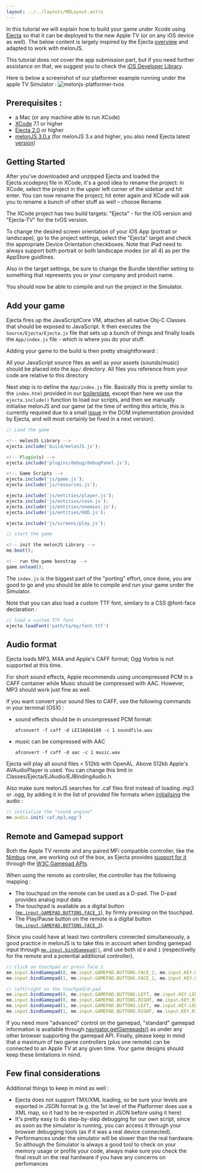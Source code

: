 ```yaml
---
layout: ../../layouts/MDLayout.astro
---
```


In this tutorial we will explain how to build your game under Xcode using [Ejecta](http://impactjs.com/ejecta) so that it can be deployed to the new Apple TV (or on any iOS device as well). The below content is largely inspired by the Ejecta [overview](http://impactjs.com/ejecta/overview) and adapted to work with melonJS.

This tutorial does not cover the app submission part, but if you need further assistance on that, we suggest you to check the [iOS Developer Library](https://developer.apple.com/library/ios/documentation/IDEs/Conceptual/AppDistributionGuide/SubmittingYourApp/SubmittingYourApp.html).

Here is below a screenshot of our platformer example running under the apple TV Simulator :
![melonjs-platformer-tvos](https://cloud.githubusercontent.com/assets/4033090/13031966/ea6240a6-d31b-11e5-9486-f233cff49459.png)

## Prerequisites :

-   a Mac (or any machine able to run XCode)
-   [XCode](https://developer.apple.com/xcode/download/) 7.1 or higher
-   [Ejecta 2.0](http://impactjs.com/files/ejecta-2.0.zip) or higher
-   [melonJS 3.0.x](https://github.com/melonjs/melonJS/releases/tag/3.0.1) (for melonJS 3.x and higher, you also need Ejecta latest [version](https://github.com/phoboslab/Ejecta/archive/master.zip))

## Getting Started

After you've downloaded and unzipped Ejecta and loaded the Ejecta.xcodeproj file in XCode, it's a good idea to rename the project: in XCode, select the project in the upper left corner of the sidebar and hit enter. You can now rename the project; hit enter again and XCode will ask you to rename a bunch of other stuff as well – choose Rename.

The XCode project has two build targets: "Ejecta" - for the iOS version and "Ejecta-TV" for the tvOS version.

To change the desired screen orientation of your iOS App (portrait or landscape), go to the project settings, select the "Ejecta" target and check the appropriate Device Orientation checkboxes. Note that iPad need to always support both portrait or both landscape modes (or all 4) as per the AppStore guidlines.

Also in the target settings, be sure to change the Bundle Identifier setting to something that represents you or your company and product name.

You should now be able to compile and run the project in the Simulator.

## Add your game

Ejecta fires up the JavaScriptCore VM, attaches all native Obj-C Classes that should be exposed to JavaScript. It then executes the `Source/Ejecta/Ejecta.js` file that sets up a bunch of things and finally loads the `App/index.js` file - which is where you do your stuff.

Adding your game to the build is then pretty straightforward :

All your JavaScript source files as well as your assets (sounds/music) should be placed into the `App/` directory. All files you reference from your code are relative to this directory

Next step is to define the `App/index.js` file. Basically this is pretty similar to the `index.html` provided in our [boilerplate](https://github.com/melonjs/boilerplate), except than here we use the `ejecta.include()` function to load our scripts, and then we manually initialise melonJS and our game (at the time of writing this article, this is currently required due to a small [issue](https://github.com/phoboslab/Ejecta/issues/613) in the DOM implementation provided by Ejecta, and will most certainly be fixed in a next version).

```js
// Load the game

<!-- melonJS Library -->
ejecta.include('build/melonJS.js');

<!-- Plugin(s) -->
ejecta.include('plugins/debug/debugPanel.js');

<!-- Game Scripts -->
ejecta.include('js/game.js');
ejecta.include('js/resources.js');

ejecta.include('js/entities/player.js');
ejecta.include('js/entities/coin.js');
ejecta.include('js/entities/enemies.js');
ejecta.include('js/entities/HUD.js');

ejecta.include('js/screens/play.js');

// start the game

<!-- init the melonJS Library -->
me.boot();

<!-- run the game boostrap -->
game.onload();
```

The `index.js` is the biggest part of the "porting" effort, once done, you are good to go and you should be able to compile and run your game under the Simulator.

Note that you can also load a custom TTF font, similary to a CSS @font-face declaration :

```js
// load a custom TTF font
ejecta.loadFont('path/to/my/font.ttf')
```

## Audio format

Ejecta loads MP3, M4A and Apple's CAFF format; Ogg Vorbis is not supported at this time.

For short sound effects, Apple recommends using uncompressed PCM in a CAFF container while Music should be compressed with AAC. However, MP3 should work just fine as well.

If you want convert your sound files to CAFF, use the following commands in your terminal (OSX) :

-   sound effects should be in uncompressed PCM format:

    `afconvert -f caff -d LEI16@44100 -c 1 soundfile.wav`

-   music can be compressed with AAC

    `afconvert -f caff -d aac -c 1 music.wav`

Ejecta will play all sound files < 512kb with OpenAL. Above 512kb Apple's AVAudioPlayer is used. You can change this limit in Classes/Ejecta/EJAudio/EJBindingAudio.h.

Also make sure melonJS searches for .caf files first instead of loading .mp3 or .ogg, by adding it in the list of provided file formats when [initialising](http://melonjs.github.io/melonJS/docs/me.audio.html#init) the audio :

```js
// initialize the "sound engine"
me.audio.init('caf,mp3,ogg')
```

## Remote and Gamepad support

Both the Apple TV remote and any paired MFi compatible controller, like the [Nimbus](https://steelseries.com/gaming-controllers/nimbus) one, are working out of the box, as Ejecta provides [support for it](http://impactjs.com/ejecta/gamepad) through the [W3C Gamepad APIs](http://www.w3.org/TR/gamepad/).

When using the remote as controller, the controller has the following mapping :

-   The touchpad on the remote can be used as a D-pad. The D-pad provides analog input data.
-   The touchpad is available as a digital button ([`me.input.GAMEPAD.BUTTONS.FACE_1`](http://melonjs.github.io/melonJS/docs/me.input.GAMEPAD.html#BUTTONS)), by firmly pressing on the touchpad.
-   The Play/Pause button on the remote is a digital button ([`me.input.GAMEPAD.BUTTONS.FACE_2`](http://melonjs.github.io/melonJS/docs/me.input.GAMEPAD.html#BUTTONS)).

Since you could have at least two controllers connected simultaneously, a good practice in melonJS is to take this in account when binding gamepad input through [`me.input.bindGamepad()`](http://melonjs.github.io/melonJS/docs/me.input.html#bindGamepad), and use both id `0` and `1` (respectivelly for the remote and a potential additional controller).

```js
// Click on touchpad or press face 1
me.input.bindGamepad(0, me.input.GAMEPAD.BUTTONS.FACE_1, me.input.KEY.UP)
me.input.bindGamepad(1, me.input.GAMEPAD.BUTTONS.FACE_1, me.input.KEY.UP)

// left/right on the touchpad/d-pad
me.input.bindGamepad(0, me.input.GAMEPAD.BUTTONS.LEFT, me.input.KEY.LEFT)
me.input.bindGamepad(0, me.input.GAMEPAD.BUTTONS.RIGHT, me.input.KEY.RIGHT)
me.input.bindGamepad(1, me.input.GAMEPAD.BUTTONS.LEFT, me.input.KEY.LEFT)
me.input.bindGamepad(1, me.input.GAMEPAD.BUTTONS.RIGHT, me.input.KEY.RIGHT)
```

If you need more "advanced" control on the gamepad, "standard" gamepad information is available through [navigator.getGamepads()](https://developer.mozilla.org/en-US/docs/Web/API/Navigator/getGamepads) as under any other browser supporting the gamepad API. Finally, please keep in mind that a maximum of two game controllers (plus one remote) can be connected to an Apple TV at any given time. Your game designs should keep these limitations in mind.

## Few final considerations

Additional things to keep in mind as well :

-   Ejecta does not support TMX/XML loading, so be sure your levels are exported in JSON format (e.g. the 1st level of the Platformer does use a XML map, so it had to be re-exported in JSON before using it here)
-   It's pretty easy to do step-by-step debugging for our own script, since as soon as the simulator is running, you can access it through your browser debugging tools (as if it was a real device connected).
-   Performances under the simulator will be slower than the real hardware. So although the Simulator is always a good tool to check on your memory usage or profile your code, always make sure you check the final result on the real hardware if you have any concerns on perfomances

